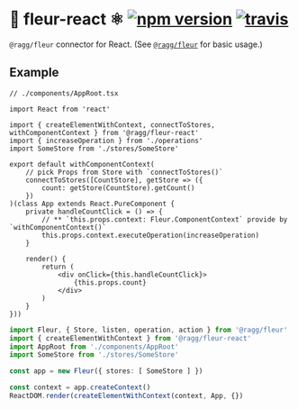 # 🌼 fleur-react ⚛️ [![npm version](https://badge.fury.io/js/%40ragg%2Ffleur-react.svg)](https://www.npmjs.com/package/@ragg/fleur-react) [![travis](https://travis-ci.org/ra-gg/fleur.svg?branch=master)](https://travis-ci.org/ra-gg/fleur)
`@ragg/fleur` connector for React.
(See [`@ragg/fleur`](https://www.npmjs.com/package/@ragg/fleur) for basic usage.)

## Example
``` tsx
// ./components/AppRoot.tsx

import React from 'react'

import { createElementWithContext, connectToStores, withComponentContext } from '@ragg/fleur-react'
import { increaseOperation } from './operations'
import SomeStore from './stores/SomeStore'

export default withComponentContext(
    // pick Props from Store with `connectToStores()`
    connectToStores([CountStore], getStore => ({
        count: getStore(CountStore).getCount()
    })
)(class App extends React.PureComponent {
    private handleCountClick = () => {
        // ** `this.props.context: Fleur.ComponentContext` provide by `withComponentContext()`
        this.props.context.executeOperation(increaseOperation)
    }

    render() {
        return (
            <div onClick={this.handleCountClick}>
                {this.props.count}
            </div>
        )
    }
}))
```

``` typescript
import Fleur, { Store, listen, operation, action } from '@ragg/fleur'
import { createElementWithContext } from '@ragg/fleur-react'
import AppRoot from './components/AppRoot'
import SomeStore from './stores/SomeStore'

const app = new Fleur({ stores: [ SomeStore ] })

const context = app.createContext()
ReactDOM.render(createElementWithContext(context, App, {})
```
